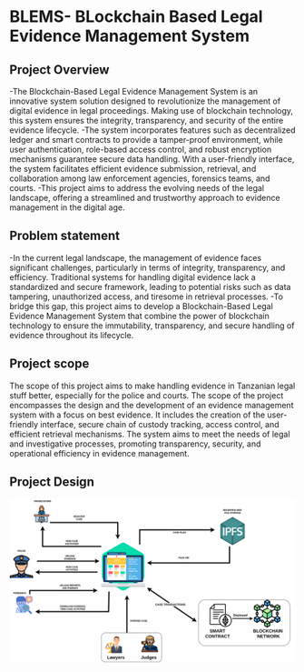 # BLEMS- BLockchain Based Legal Evidence Management System

## Project Overview

-The Blockchain-Based Legal Evidence Management System is an innovative system solution designed to revolutionize the management of digital evidence in legal proceedings. Making use of blockchain technology, this system ensures the integrity, transparency, and security of the entire evidence lifecycle.
-The system incorporates features such as decentralized ledger and smart contracts to provide a tamper-proof environment, while user authentication, role-based access control, and robust encryption mechanisms guarantee secure data handling. With a user-friendly interface, the system facilitates efficient evidence submission, retrieval, and collaboration among law enforcement agencies, forensics teams, and courts.
-This project aims to address the evolving needs of the legal landscape, offering a streamlined and trustworthy approach to evidence management in the digital age.

## Problem statement

-In the current legal landscape, the management of evidence faces significant challenges, particularly in terms of integrity, transparency, and efficiency. Traditional systems for handling digital evidence lack a standardized and secure framework, leading to potential risks such as data tampering, unauthorized access, and tiresome in retrieval processes.
-To bridge this gap, this project aims to develop a Blockchain-Based Legal Evidence Management System that combine the power of blockchain technology to ensure the immutability, transparency, and secure handling of evidence throughout its lifecycle.

## Project scope

The scope of this project aims to make handling evidence in Tanzanian legal stuff better, especially for the police and courts. The scope of the project encompasses the design and the development of an evidence management system with a focus on best evidence. It includes the creation of the user-friendly interface, secure chain of custody tracking, access control, and efficient retrieval mechanisms. The system aims to meet the needs of legal and investigative processes, promoting transparency, security, and operational efficiency in evidence management.

## Project Design

![alt text](BLEMS.png)



